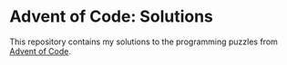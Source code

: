 # Advent of Code: Solutions

This repository contains my solutions to the programming puzzles from [Advent of Code](https://adventofcode.com).

